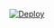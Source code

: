
  
[![Deploy](https://www.herokucdn.com/deploy/button.png)](https://dashboard.heroku.com/new?template=https://github.com/lerflet/tgkllo)  
  
